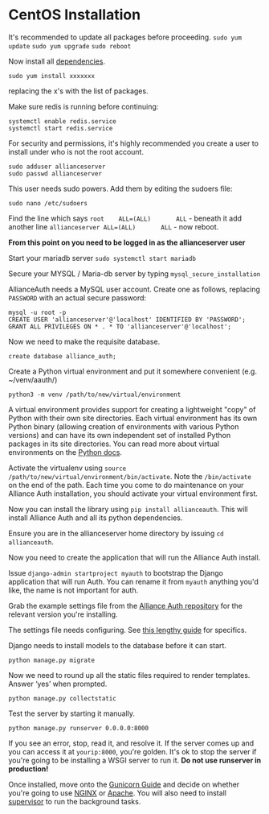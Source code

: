 # CentOS Installation

It's recommended to update all packages before proceeding.
    `sudo yum update`
    `sudo yum upgrade`
    `sudo reboot`

Now install all [dependencies](dependencies.md).

    sudo yum install xxxxxxx

replacing the x's with the list of packages.

Make sure redis is running before continuing:

    systemctl enable redis.service
    systemctl start redis.service

For security and permissions, it's highly recommended you create a user to install under who is not the root account.

    sudo adduser allianceserver
    sudo passwd allianceserver

This user needs sudo powers. Add them by editing the sudoers file:

    sudo nano /etc/sudoers

Find the line which says `root    ALL=(ALL)       ALL` - beneath it add another line `allianceserver ALL=(ALL)       ALL` - now reboot.

**From this point on you need to be logged in as the allianceserver user**

Start your mariadb server `sudo systemctl start mariadb`

Secure your MYSQL / Maria-db server by typing `mysql_secure_installation `

AllianceAuth needs a MySQL user account. Create one as follows, replacing `PASSWORD` with an actual secure password:

    mysql -u root -p
    CREATE USER 'allianceserver'@'localhost' IDENTIFIED BY 'PASSWORD';
    GRANT ALL PRIVILEGES ON * . * TO 'allianceserver'@'localhost';

Now we need to make the requisite database.

    create database alliance_auth;

Create a Python virtual environment and put it somewhere convenient (e.g. ~/venv/aauth/)

    python3 -m venv /path/to/new/virtual/environment

A virtual environment provides support for creating a lightweight "copy" of Python with their own site directories. Each virtual environment has its own Python binary (allowing creation of environments with various Python versions) and can have its own independent set of installed Python packages in its site directories. You can read more about virtual environments on the [Python docs](https://docs.python.org/3/library/venv.html).
    
Activate the virtualenv using `source /path/to/new/virtual/environment/bin/activate`. Note the `/bin/activate` on the end of the path. Each time you come to do maintenance on your Alliance Auth installation, you should activate your virtual environment first.

Now you can install the library using `pip install allianceauth`. This will install Alliance Auth and all its python dependencies.

Ensure you are in the allianceserver home directory by issuing `cd allianceauth`.

Now you need to create the application that will run the Alliance Auth install.

Issue `django-admin startproject myauth` to bootstrap the Django application that will run Auth. You can rename it from `myauth` anything you'd like, the name is not important for auth.

Grab the example settings file from the [Alliance Auth repository](https://github.com/allianceauth/allianceauth/blob/master/alliance_auth/settings.py.example) for the relevant version you're installing.

The settings file needs configuring. See [this lengthy guide](settings.md) for specifics.

Django needs to install models to the database before it can start.

    python manage.py migrate

Now we need to round up all the static files required to render templates. Answer ‘yes’ when prompted.

    python manage.py collectstatic

Test the server by starting it manually.

    python manage.py runserver 0.0.0.0:8000

If you see an error, stop, read it, and resolve it. If the server comes up and you can access it at `yourip:8000`, you're golden. It's ok to stop the server if you're going to be installing a WSGI server to run it. **Do not use runserver in production!**

Once installed, move onto the [Gunicorn Guide](gunicorn.md) and decide on whether you're going to use [NGINX](nginx.md) or [Apache](apache.md). You will also need to install [supervisor](supervisor.md) to run the background tasks.